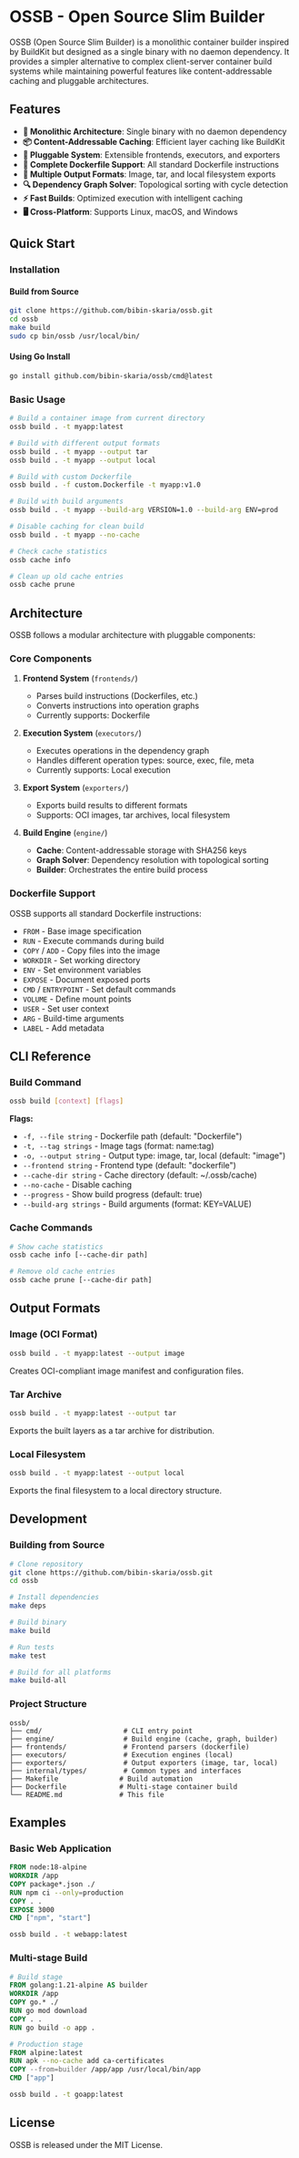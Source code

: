 # OSSB - Open Source Slim Builder

OSSB (Open Source Slim Builder) is a monolithic container builder inspired by BuildKit but designed as a single binary with no daemon dependency. It provides a simpler alternative to complex client-server container build systems while maintaining powerful features like content-addressable caching and pluggable architectures.

## Features

- **🔧 Monolithic Architecture**: Single binary with no daemon dependency
- **📦 Content-Addressable Caching**: Efficient layer caching like BuildKit
- **🧩 Pluggable System**: Extensible frontends, executors, and exporters
- **🐳 Complete Dockerfile Support**: All standard Dockerfile instructions
- **📁 Multiple Output Formats**: Image, tar, and local filesystem exports
- **🔍 Dependency Graph Solver**: Topological sorting with cycle detection
- **⚡ Fast Builds**: Optimized execution with intelligent caching
- **🖥️ Cross-Platform**: Supports Linux, macOS, and Windows

## Quick Start

### Installation

#### Build from Source
```bash
git clone https://github.com/bibin-skaria/ossb.git
cd ossb
make build
sudo cp bin/ossb /usr/local/bin/
```

#### Using Go Install
```bash
go install github.com/bibin-skaria/ossb/cmd@latest
```

### Basic Usage

```bash
# Build a container image from current directory
ossb build . -t myapp:latest

# Build with different output formats
ossb build . -t myapp --output tar
ossb build . -t myapp --output local

# Build with custom Dockerfile
ossb build . -f custom.Dockerfile -t myapp:v1.0

# Build with build arguments
ossb build . -t myapp --build-arg VERSION=1.0 --build-arg ENV=prod

# Disable caching for clean build
ossb build . -t myapp --no-cache

# Check cache statistics
ossb cache info

# Clean up old cache entries
ossb cache prune
```

## Architecture

OSSB follows a modular architecture with pluggable components:

### Core Components

1. **Frontend System** (`frontends/`)
   - Parses build instructions (Dockerfiles, etc.)
   - Converts instructions into operation graphs
   - Currently supports: Dockerfile

2. **Execution System** (`executors/`)
   - Executes operations in the dependency graph
   - Handles different operation types: source, exec, file, meta
   - Currently supports: Local execution

3. **Export System** (`exporters/`)
   - Exports build results to different formats
   - Supports: OCI images, tar archives, local filesystem

4. **Build Engine** (`engine/`)
   - **Cache**: Content-addressable storage with SHA256 keys
   - **Graph Solver**: Dependency resolution with topological sorting
   - **Builder**: Orchestrates the entire build process

### Dockerfile Support

OSSB supports all standard Dockerfile instructions:

- `FROM` - Base image specification
- `RUN` - Execute commands during build
- `COPY` / `ADD` - Copy files into the image
- `WORKDIR` - Set working directory
- `ENV` - Set environment variables
- `EXPOSE` - Document exposed ports
- `CMD` / `ENTRYPOINT` - Set default commands
- `VOLUME` - Define mount points
- `USER` - Set user context
- `ARG` - Build-time arguments
- `LABEL` - Add metadata

## CLI Reference

### Build Command
```bash
ossb build [context] [flags]
```

**Flags:**
- `-f, --file string` - Dockerfile path (default: "Dockerfile")
- `-t, --tag strings` - Image tags (format: name:tag)
- `-o, --output string` - Output type: image, tar, local (default: "image")
- `--frontend string` - Frontend type (default: "dockerfile")
- `--cache-dir string` - Cache directory (default: ~/.ossb/cache)
- `--no-cache` - Disable caching
- `--progress` - Show build progress (default: true)
- `--build-arg strings` - Build arguments (format: KEY=VALUE)

### Cache Commands
```bash
# Show cache statistics
ossb cache info [--cache-dir path]

# Remove old cache entries
ossb cache prune [--cache-dir path]
```

## Output Formats

### Image (OCI Format)
```bash
ossb build . -t myapp:latest --output image
```
Creates OCI-compliant image manifest and configuration files.

### Tar Archive
```bash
ossb build . -t myapp:latest --output tar
```
Exports the built layers as a tar archive for distribution.

### Local Filesystem
```bash
ossb build . -t myapp:latest --output local
```
Exports the final filesystem to a local directory structure.

## Development

### Building from Source
```bash
# Clone repository
git clone https://github.com/bibin-skaria/ossb.git
cd ossb

# Install dependencies
make deps

# Build binary
make build

# Run tests
make test

# Build for all platforms
make build-all
```

### Project Structure
```
ossb/
├── cmd/                    # CLI entry point
├── engine/                 # Build engine (cache, graph, builder)
├── frontends/              # Frontend parsers (dockerfile)
├── executors/              # Execution engines (local)
├── exporters/              # Output exporters (image, tar, local)
├── internal/types/         # Common types and interfaces
├── Makefile               # Build automation
├── Dockerfile             # Multi-stage container build
└── README.md              # This file
```

## Examples

### Basic Web Application
```dockerfile
FROM node:18-alpine
WORKDIR /app
COPY package*.json ./
RUN npm ci --only=production
COPY . .
EXPOSE 3000
CMD ["npm", "start"]
```

```bash
ossb build . -t webapp:latest
```

### Multi-stage Build
```dockerfile
# Build stage
FROM golang:1.21-alpine AS builder
WORKDIR /app
COPY go.* ./
RUN go mod download
COPY . .
RUN go build -o app .

# Production stage
FROM alpine:latest
RUN apk --no-cache add ca-certificates
COPY --from=builder /app/app /usr/local/bin/app
CMD ["app"]
```

```bash
ossb build . -t goapp:latest
```

## License

OSSB is released under the MIT License.